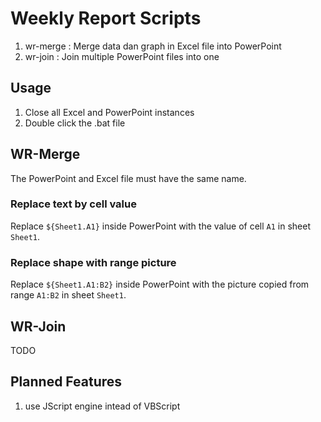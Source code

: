 # Weekly Report Scripts

 1. wr-merge : Merge data dan graph in Excel file into PowerPoint
 2. wr-join : Join multiple PowerPoint files into one

## Usage

 1. Close all Excel and PowerPoint instances
 2. Double click the .bat file

## WR-Merge

The PowerPoint and Excel file must have the same name.

### Replace text by cell value

Replace `${Sheet1.A1}` inside PowerPoint with the value of cell `A1` 
in sheet `Sheet1`.

### Replace shape with range picture

Replace `${Sheet1.A1:B2}` inside PowerPoint with the picture copied 
from range `A1:B2` in sheet `Sheet1`.

## WR-Join

TODO

## Planned Features

 1. use JScript engine intead of VBScript

